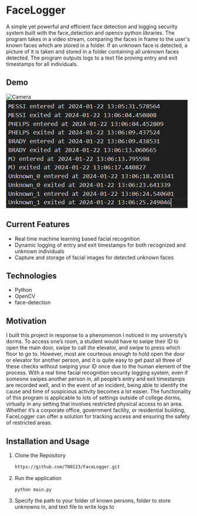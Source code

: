 # FaceLogger

A simple yet powerful and efficient face detection and logging security system built with the face_detection and opencv python libraries. The program takes in a video stream, comparing the faces in frame to the user's known faces which are stored in a folder. If an unknown face is detected, a picture of it is taken and stored in a folder containing all unknown faces detected. The program outputs logs to a text file proving entry and exit timestamps for all individuals.

## Demo

<img src="https://github.com/TN0123/FaceLogger/blob/main/Demos/FaceLoggerDemo.gif" alt="Camera"/>
<img src="https://github.com/TN0123/FaceLogger/blob/main/Demos/Logs.png" alt="Logs"/>

## Current Features

- Real time machine learning based facial recognition
- Dynamic logging of entry and exit timestamps for both recognized and unknown individuals
- Capture and storage of facial images for detected unknown faces

## Technologies

- Python
- OpenCV
- face-detection

## Motivation
I built this project in response to a phenomenon I noticed in my university’s dorms. To access one’s room, a student would have to swipe their ID to open the main door, swipe to call the elevator, and swipe to press which floor to go to. However, most are courteous enough to hold open the door or elevator for another person, and it is quite easy to get past all three of these checks without swiping your ID once due to the human element of the process. With a real time facial recognition security logging system, even if someone swipes another person in, all people’s entry and exit timestamps are recorded well, and in the event of an incident, being able to identify the cause and time of suspicious activity becomes a lot easier. The functionality of this program is applicable to lots of settings outside of college dorms, virtually in any setting that involves restricted physical access to an area. Whether it’s a corporate office, government facility, or residential building, FaceLogger can offer a solution for tracking access and ensuring the safety of restricted areas.

## Installation and Usage
1. Clone the Repository
   ```sh
   https://github.com/TN0123/FaceLogger.git
   ```
2. Run the application
   ```
   python main.py
   ```
3. Specify the path to your folder of known persons, folder to store unknowns in, and text file to write logs to

